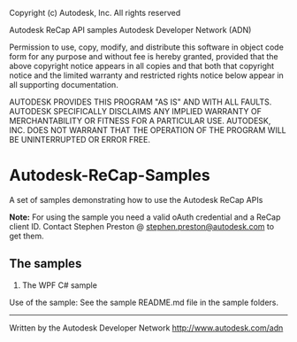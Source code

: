 Copyright (c) Autodesk, Inc. All rights reserved 

Autodesk ReCap API samples
Autodesk Developer Network (ADN)


Permission to use, copy, modify, and distribute this software in
object code form for any purpose and without fee is hereby granted, 
provided that the above copyright notice appears in all copies and 
that both that copyright notice and the limited warranty and
restricted rights notice below appear in all supporting 
documentation.

AUTODESK PROVIDES THIS PROGRAM "AS IS" AND WITH ALL FAULTS. 
AUTODESK SPECIFICALLY DISCLAIMS ANY IMPLIED WARRANTY OF
MERCHANTABILITY OR FITNESS FOR A PARTICULAR USE.  AUTODESK, INC. 
DOES NOT WARRANT THAT THE OPERATION OF THE PROGRAM WILL BE
UNINTERRUPTED OR ERROR FREE.
 
 
Autodesk-ReCap-Samples
=======================
A set of samples demonstrating how to use the Autodesk ReCap APIs

<b>Note:</b> For using the sample you need a valid oAuth credential and a ReCap client ID. Contact Stephen Preston @ stephen.preston@autodesk.com to get them.


The samples
------------------------

1. The WPF C# sample 


Use of the sample:
See the sample README.md file in the sample folders.



--------
Written by the Autodesk Developer Network
http://www.autodesk.com/adn  

